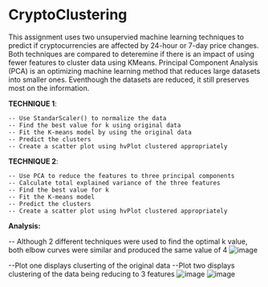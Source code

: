 # CryptoClustering


This assignment uses two unsupervied machine learning techniques to predict if cryptocurrencies are affected by 24-hour or 7-day price changes. Both techniques are compared to deteremine if there is an impact of using fewer features to cluster data using KMeans. Principal Component Analysis (PCA) is an optimizing machine learning method that reduces large datasets into smaller ones. Eventhough the datasets are reduced, it still preserves most on the information. 

**TECHNIQUE 1**:

    -- Use StandarScaler() to normalize the data
    -- Find the best value for k using original data
    -- Fit the K-means model by using the original data
    -- Predict the clusters
    -- Create a scatter plot using hvPlot clustered appropriately 
  
  **TECHNIQUE 2**:
  
    -- Use PCA to reduce the features to three principal components
    -- Calculate total explained variance of the three features
    -- Find the best value for k 
    -- Fit the K-means model
    -- Predict the clusters
    -- Create a scatter plot using hvPlot clustered appropriately 

**Analysis:**

-- Although 2 different techniques were used to find the optimal k value, both elbow curves were similar and produced the same value of 4
![image](https://user-images.githubusercontent.com/115582691/235747943-00b9a8c5-d2cc-463c-97ae-3bc207916bbe.png)


--Plot one displays cluserting of the original data
--Plot two displays clustering of the data being reducing to 3 features
![image](https://user-images.githubusercontent.com/115582691/235748516-a9529288-2fc1-4733-a869-e90508e90757.png)
![image](https://user-images.githubusercontent.com/115582691/235748385-7243f9ac-653c-477e-a3a5-1d9325218e8b.png)
